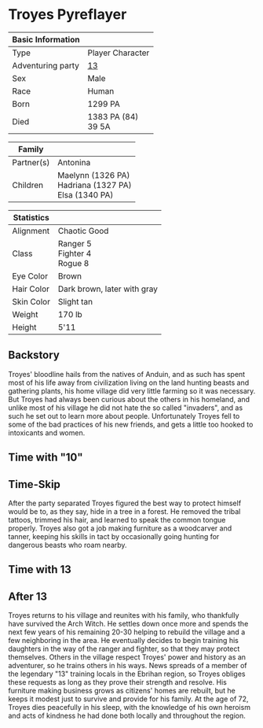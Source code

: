 # Troyes Pyreflayer


| Basic Information | |
| - | - |
| Type | Player Character |
| Adventuring party | [13](13.md) |
| Sex | Male |
| Race | Human |
| Born | 1299 PA |
| Died | 1383 PA (84)<br>39 5A |

| Family | |
| - | - |
| Partner(s) | Antonina |
| Children | Maelynn (1326 PA)<br>Hadriana (1327 PA)<br>Elsa (1340 PA) |

| Statistics | |
| - | - |
| Alignment | Chaotic Good |
| Class | Ranger 5<br>Fighter 4<br>Rogue 8 |
| Eye Color | Brown |
| Hair Color | Dark brown, later with gray |
| Skin Color | Slight tan |
| Weight | 170 lb |
| Height | 5'11 |

## Backstory

Troyes' bloodline hails from the natives of Anduin, and as such has spent most of his life away from civilization living on the land hunting beasts and gathering plants, his home village did very little farming so it was necessary. But Troyes had always been curious about the others in his homeland, and unlike most of his village he did not hate the so called "invaders", and as such he set out to learn more about people. Unfortunately Troyes fell to some of the bad practices of his new friends, and gets a little too hooked to intoxicants and women.

## Time with "10"

## Time-Skip

After the party separated Troyes figured the best way to protect himself would be to, as they say, hide in a tree in a forest. He removed the tribal tattoos, trimmed his hair, and learned to speak the common tongue properly. Troyes also got a job making furniture as a woodcarver and tanner, keeping his skills in tact by occasionally going hunting for dangerous beasts who roam nearby.

## Time with 13

## After 13

Troyes returns to his village and reunites with his family, who thankfully have survived the Arch Witch. He settles down once more and spends the next few years of his remaining 20-30 helping to rebuild the village and a few neighboring in the area. He eventually decides to begin training his daughters in the way of the ranger and fighter, so that they may protect themselves. Others in the village respect Troyes' power and history as an adventurer, so he trains others in his ways. News spreads of a member of the legendary "13" training locals in the Ebrihan region, so Troyes obliges these requests as long as they prove their strength and resolve. His furniture making business grows as citizens' homes are rebuilt, but he keeps it modest just to survive and provide for his family. At the age of 72, Troyes dies peacefully in his sleep, with the knowledge of his own heroism and acts of kindness he had done both locally and throughout the region.